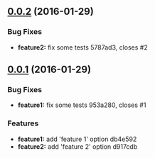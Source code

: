 <a name="0.0.2"></a>
## [0.0.2](//compare/0.0.1...v0.0.2) (2016-01-29)


### Bug Fixes

* **feature2:** fix some tests 5787ad3, closes #2



<a name="0.0.1"></a>
## [0.0.1](//compare/db4e592...0.0.1) (2016-01-29)


### Bug Fixes

* **feature1:** fix some tests 953a280, closes #1

### Features

* **feature1:** add 'feature 1' option db4e592
* **feature2:** add 'feature 2' option d917cdb



